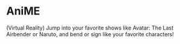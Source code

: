 # AniME
(Virtual Reality) Jump into your favorite shows like Avatar: The Last Airbender or Naruto, and bend or sign like your favorite characters!
